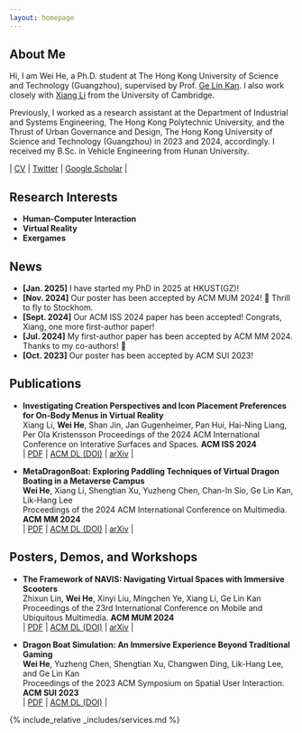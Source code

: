 ```yaml
---
layout: homepage
---
```


## About Me

Hi, I am Wei He, a Ph.D. student at The Hong Kong University of Science and Technology (Guangzhou), supervised by Prof. [Ge Lin Kan](https://facultyprofiles.hkust-gz.edu.cn/faculty-personal-page/KAN-GeLin/gelin). I also work closely with [Xiang Li](https://www.xiang-li.phd/home) from the University of Cambridge. 

Previously, I worked as a research assistant at the Department of Industrial and Systems Engineering, The Hong Kong Polytechnic University, and the Thrust of Urban Governance and Design, The Hong Kong University of Science and Technology (Guangzhou) in 2023 and 2024, accordingly. I received my B.Sc. in Vehicle Engineering from Hunan University. 


\| <a href="./assets/files/Wei_He_CV.pdf">CV</a> \| [Twitter](https://twitter.com/will_weihe) \| [Google Scholar](https://scholar.google.com/citations?user=V2x6UVQAAAAJ&hl) \|

## Research Interests

- **Human-Computer Interaction** 
- **Virtual Reality**
- **Exergames**

## News

- **[Jan. 2025]** I have started my PhD in 2025 at HKUST(GZ)!
- **[Nov. 2024]** Our poster has been accepted by ACM MUM 2024! 🎉 Thrill to fly to Stockhom.
- **[Sept. 2024]** Our ACM ISS 2024 paper has been accepted! Congrats, Xiang, one more first-author paper!
- **[Jul. 2024]** My first-author paper has been accepted by ACM MM 2024. Thanks to my co-authors! 🎉
- **[Oct. 2023]** Our poster has been accepted by ACM SUI 2023!

## Publications

- **Investigating Creation Perspectives and Icon Placement Preferences for On-Body Menus in Virtual Reality**
  <br>
 Xiang Li, **Wei He**, Shan Jin, Jan Gugenheimer, Pan Hui, Hai-Ning Liang, Per Ola Kristensson
  Proceedings of the 2024 ACM International Conference on Interative Surfaces and Spaces. **ACM ISS 2024**
  <br>
 \| <a href="./assets/files/ISS24_OnBodyMenu.pdf">PDF</a> \| [ACM DL (DOI)](https://dl.acm.org/doi/10.1145/3698136) \| [arXiv](https://arxiv.org/abs/2409.20238) \|

- **MetaDragonBoat: Exploring Paddling Techniques of Virtual Dragon Boating in a Metaverse Campus**
  <br>
  **Wei He**, Xiang Li, Shengtian Xu, Yuzheng Chen, Chan-In Sio, Ge Lin Kan, Lik-Hang Lee
  <br>
  Proceedings of the 2024 ACM International Conference on Multimedia. **ACM MM 2024**
  <br>
 \| <a href="./assets/files/MM24_MetaDragonBoat.pdf">PDF</a> \| [ACM DL (DOI)](https://doi.org/10.1145/3664647.3681078) \| [arXiv](https://arxiv.org/abs/2408.04013) \|

## Posters, Demos, and Workshops

- **The Framework of NAVIS: Navigating Virtual Spaces with Immersive Scooters**
  <br>
  Zhixun Lin, **Wei He**, Xinyi Liu, Mingchen Ye, Xiang Li, Ge Lin Kan
  <br>
  Proceedings of the 23rd International Conference on Mobile and Ubiquitous Multimedia. **ACM MUM 2024**
  <br>
  \| <a href="./assets/files/MUM_2024_Poster.pdf">PDF</a> \| [ACM DL (DOI)](https://doi.org/10.1145/3701571.3703381) \| [arXiv](http://arxiv.org/abs/2411.05569) \|


- **Dragon Boat Simulation: An Immersive Experience Beyond Traditional Gaming**
  <br>
  **Wei He**, Yuzheng Chen, Shengtian Xu, Changwen Ding, Lik-Hang Lee, and Ge Lin Kan
  <br>
  Proceedings of the 2023 ACM Symposium on Spatial User Interaction. **ACM SUI 2023**
  <br>
  \| <a href="./assets/files/SUI_poster.pdf">PDF</a> \| [ACM DL (DOI)](https://doi.org/10.1145/3607822.3618022) \|



<!-- {% include_relative _includes/publications.md %} -->

{% include_relative _includes/services.md %}
